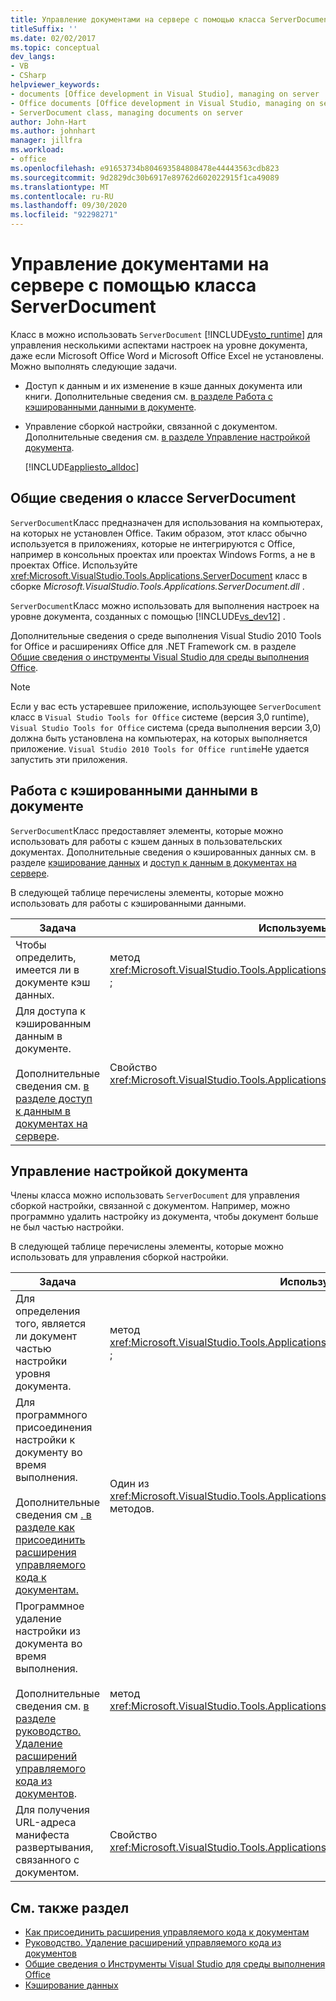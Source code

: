 ```yaml
---
title: Управление документами на сервере с помощью класса ServerDocument
titleSuffix: ''
ms.date: 02/02/2017
ms.topic: conceptual
dev_langs:
- VB
- CSharp
helpviewer_keywords:
- documents [Office development in Visual Studio], managing on server
- Office documents [Office development in Visual Studio, managing on server
- ServerDocument class, managing documents on server
author: John-Hart
ms.author: johnhart
manager: jillfra
ms.workload:
- office
ms.openlocfilehash: e91653734b804693584808478e44443563cdb823
ms.sourcegitcommit: 9d2829dc30b6917e89762d602022915f1ca49089
ms.translationtype: MT
ms.contentlocale: ru-RU
ms.lasthandoff: 09/30/2020
ms.locfileid: "92298271"
---
```

# <a name="manage-documents-on-a-server-by-using-the-serverdocument-class"></a>Управление документами на сервере с помощью класса ServerDocument
  Класс в можно использовать `ServerDocument` [!INCLUDE[vsto_runtime](../vsto/includes/vsto-runtime-md.md)] для управления несколькими аспектами настроек на уровне документа, даже если Microsoft Office Word и Microsoft Office Excel не установлены. Можно выполнять следующие задачи.

- Доступ к данным и их изменение в кэше данных документа или книги. Дополнительные сведения см. [в разделе Работа с кэшированными данными в документе](#CachedData).

- Управление сборкой настройки, связанной с документом. Дополнительные сведения см. [в разделе Управление настройкой документа](#CustomizationInfo).

  [!INCLUDE[appliesto_alldoc](../vsto/includes/appliesto-alldoc-md.md)]

## <a name="understand-the-serverdocument-class"></a>Общие сведения о классе ServerDocument
 `ServerDocument`Класс предназначен для использования на компьютерах, на которых не установлен Office. Таким образом, этот класс обычно используется в приложениях, которые не интегрируются с Office, например в консольных проектах или проектах Windows Forms, а не в проектах Office. Используйте <xref:Microsoft.VisualStudio.Tools.Applications.ServerDocument> класс в сборке *Microsoft.VisualStudio.Tools.Applications.ServerDocument.dll* .

 `ServerDocument`Класс можно использовать для выполнения настроек на уровне документа, созданных с помощью [!INCLUDE[vs_dev12](../vsto/includes/vs-dev12-md.md)] .

 Дополнительные сведения о среде выполнения Visual Studio 2010 Tools for Office и расширениях Office для .NET Framework см. в разделе [Общие сведения о инструменты Visual Studio для среды выполнения Office](../vsto/visual-studio-tools-for-office-runtime-overview.md).

> [!NOTE]
> Если у вас есть устаревшее приложение, использующее `ServerDocument` класс в `Visual Studio Tools for Office` системе (версия 3,0 runtime), `Visual Studio Tools for Office` система (среда выполнения версии 3,0) должна быть установлена на компьютерах, на которых выполняется приложение. `Visual Studio 2010 Tools for Office runtime`Не удается запустить эти приложения.

## <a name="work-with-cached-data-in-the-document"></a><a name="CachedData"></a> Работа с кэшированными данными в документе
 `ServerDocument`Класс предоставляет элементы, которые можно использовать для работы с кэшем данных в пользовательских документах. Дополнительные сведения о кэшированных данных см. в разделе [кэширование данных](../vsto/caching-data.md) и [доступ к данным в документах на сервере](../vsto/accessing-data-in-documents-on-the-server.md).

 В следующей таблице перечислены элементы, которые можно использовать для работы с кэшированными данными.

|Задача|Используемый член|
|----------|-------------------|
|Чтобы определить, имеется ли в документе кэш данных.|метод <xref:Microsoft.VisualStudio.Tools.Applications.ServerDocument.IsCacheEnabled%2A> ;|
|Для доступа к кэшированным данным в документе.<br /><br /> Дополнительные сведения см. [в разделе доступ к данным в документах на сервере](../vsto/accessing-data-in-documents-on-the-server.md).|Свойство <xref:Microsoft.VisualStudio.Tools.Applications.ServerDocument.CachedData%2A>.|

## <a name="manage-the-document-customization"></a><a name="CustomizationInfo"></a> Управление настройкой документа
 Члены класса можно использовать `ServerDocument` для управления сборкой настройки, связанной с документом. Например, можно программно удалить настройку из документа, чтобы документ больше не был частью настройки.

 В следующей таблице перечислены элементы, которые можно использовать для управления сборкой настройки.

|Задача|Используемый член|
|----------|-------------------|
|Для определения того, является ли документ частью настройки уровня документа.|метод <xref:Microsoft.VisualStudio.Tools.Applications.ServerDocument.GetCustomizationVersion%2A> ;|
|Для программного присоединения настройки к документу во время выполнения.<br /><br /> Дополнительные сведения см [. в разделе как присоединить расширения управляемого кода к документам.](../vsto/how-to-attach-managed-code-extensions-to-documents.md)|Один из <xref:Microsoft.VisualStudio.Tools.Applications.ServerDocument.AddCustomization%2A> методов.|
|Программное удаление настройки из документа во время выполнения.<br /><br /> Дополнительные сведения см. [в разделе руководство. Удаление расширений управляемого кода из документов](../vsto/how-to-remove-managed-code-extensions-from-documents.md).|метод <xref:Microsoft.VisualStudio.Tools.Applications.ServerDocument.RemoveCustomization%2A> ;|
|Для получения URL-адреса манифеста развертывания, связанного с документом.|Свойство <xref:Microsoft.VisualStudio.Tools.Applications.ServerDocument.DeploymentManifestUrl%2A>.|

## <a name="see-also"></a>См. также раздел
- [Как присоединить расширения управляемого кода к документам](../vsto/how-to-attach-managed-code-extensions-to-documents.md)
- [Руководство. Удаление расширений управляемого кода из документов](../vsto/how-to-remove-managed-code-extensions-from-documents.md)
- [Общие сведения о Инструменты Visual Studio для среды выполнения Office](../vsto/visual-studio-tools-for-office-runtime-overview.md)
- [Кэширование данных](../vsto/caching-data.md)
